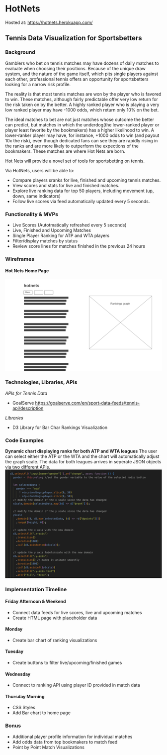 # HotNets

Hosted at: https://hotnets.herokuapp.com/

## Tennis Data Visualization for Sportsbetters

### Background

Gamblers who bet on tennis matches may have dozens of daily matches to evaluate when choosing their positions. Because of the unique draw system, and the nature of the game itself, which pits single players against each other, professional tennis offers an opportunity for sportsbetters looking for a narrow risk profile.

The reality is that most tennis matches are won by the player who is favored to win. These matches, although fairly predictable offer very low return for the risk taken on by the better. A highly ranked player who is playing a very low ranked player may have -1000 odds, which return only 10% on the bet.

The ideal matches to bet are not just matches whose outcome the better can predict, but matches in which the underdog(the lower-ranked player or player least favorite by the bookmakers) has a higher likelihood to win. A lower-ranker player may have, for instance, +1000 odds to win (and payout 10x the risk), even though dedicated fans can see they are rapidly rising in the ranks and are more likely to outperform the expections of the bookmakers. These matches are where Hot Nets are born.

Hot Nets will provide a novel set of tools for sportsbetting on tennis.

Via HotNets, users will be able to:

- Compare players sranks for live, finished and upcoming tennis matches.
- View scores and stats for live and finished matches.
- Explore live ranking data for top 50 players, including movement (up, down, same indicators)
- Follow live scores via feed automatically updated every 5 seconds.

### Functionality & MVPs

- Live Scores (Autotmatically refreshed every 5 seconds)
- Live, Finished and Upcoming Matches
- Single Player Ranking for ATP and WTA players
- Filter/display matches by status
- Review score lines for matches finished in the previous 24 hours

### Wireframes

#### Hot Nets Home Page

![Hot Nets Single Page](/wireframes/Homepage.png)

### Technologies, Libraries, APIs

_APIs for Tennis Data_

- GoalServe https://goalserve.com/en/sport-data-feeds/tennis-api/description

_Libraries_

- D3 Library for Bar Char Rankings Visualization

### Code Examples

**Dynamic chart displaying ranks for both ATP and WTA leagues**
The user can select either the ATP or the WTA and the chart will automatically adjust the graph scale. The data for both leagues arrives in seperate JSON objects via two different APIs.
![chart script example](code_example_chart_script_js.png)

### Implementation Timeline

#### Friday Afternoon & Weekend

- Connect data feeds for live scores, live and upcoming matches
- Create HTML page with placeholder data

#### Monday

- Create bar chart of ranking visualizations

#### Tuesday

- Create buttons to filter live/upcoming/finished games

#### Wednesday

- Connect to ranking API using player ID provided in match data

#### Thursday Morning

- CSS Styles
- Add Bar chart to home page

### Bonus

- Additional player profile information for individual matches
- Add odds data from top bookmakers to match feed
- Point by Point Match Visualizations

